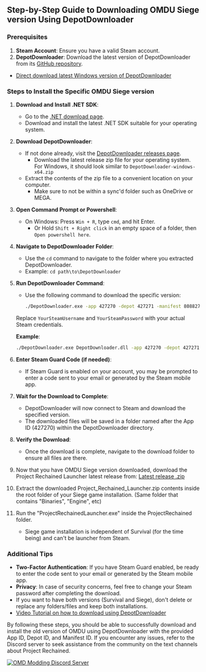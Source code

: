 ## Step-by-Step Guide to Downloading OMDU Siege version Using DepotDownloader

### Prerequisites

1. **Steam Account**: Ensure you have a valid Steam account.
2. **DepotDownloader**: Download the latest version of DepotDownloader from its [GitHub repository](https://github.com/SteamRE/DepotDownloader).
  - [Direct download latest Windows version of DepotDownloader](https://github.com/SteamRE/DepotDownloader/releases/download/latest/DepotDownloader-windows-x64.zip)

### Steps to Install the Specific OMDU Siege version

1. **Download and Install .NET SDK**:
    - Go to the [.NET download page](https://dotnet.microsoft.com/download/dotnet).
    - Download and install the latest .NET SDK suitable for your operating system.

2. **Download DepotDownloader**:
    - If not done already, visit the [DepotDownloader releases page](https://github.com/SteamRE/DepotDownloader/releases).
      - Download the latest release zip file for your operating system. For Windows, it should look similar to `DepotDownloader-windows-x64.zip`
    - Extract the contents of the zip file to a convenient location on your computer.
      - Make sure to not be within a sync'd folder such as OneDrive or MEGA.

3. **Open Command Prompt or Powershell**:
    - On Windows: Press `Win + R`, type `cmd`, and hit Enter.
        - Or Hold `Shift + Right click` in an empty space of a folder, then `Open powershell here`.

4. **Navigate to DepotDownloader Folder**:
    - Use the `cd` command to navigate to the folder where you extracted DepotDownloader.
    - Example: `cd path\to\DepotDownloader`

5. **Run DepotDownloader Command**:
    - Use the following command to download the specific version:
      ```sh
      ./DepotDownloader.exe -app 427270 -depot 427271 -manifest 808827202674972462 -username YourSteamUsername -password YourSteamPassword
      ```

    Replace `YourSteamUsername` and `YourSteamPassword` with your actual Steam credentials.

    **Example**:
    ```sh
    ./DepotDownloader.exe DepotDownloader.dll -app 427270 -depot 427271 -manifest 808827202674972462 -username yourusername -password yourpassword
    ```

6. **Enter Steam Guard Code (if needed)**:
    - If Steam Guard is enabled on your account, you may be prompted to enter a code sent to your email or generated by the Steam mobile app.

7. **Wait for the Download to Complete**:
    - DepotDownloader will now connect to Steam and download the specified version.
    - The downloaded files will be saved in a folder named after the App ID (427270) within the DepotDownloader directory.

8. **Verify the Download**:
    - Once the download is complete, navigate to the download folder to ensure all files are there.

9. Now that you have OMDU Siege version downloaded, download the Project Rechained Launcher latest release from: [Latest release .zip](https://github.com/TimeMaster18/Project-Rechained/releases/latest/download/Project_Rechained_Launcher.zip)

10. Extract the downloaded Project_Rechained_Launcher.zip contents inside the root folder of your Siege game installation. (Same folder that contains "Binaries", "Engine", etc)

11. Run the "ProjectRechainedLauncher.exe" inside the ProjectRechained folder. 
    - Siege game installation is independent of Survival (for the time being) and can't be launcher from Steam.

### Additional Tips

- **Two-Factor Authentication**: If you have Steam Guard enabled, be ready to enter the code sent to your email or generated by the Steam mobile app.
- **Privacy**: In case of security concerns, feel free to change your Steam password after completing the download.
- If you want to have both versions (Survival and Siege), don't delete or replace any folders/files and keep both installations. 
- [Video Tutorial on how to download using DepotDownloader](https://www.youtube.com/watch?v=nTnmCj5v024)

By following these steps, you should be able to successfully download and install the old version of OMDU using DepotDownloader with the provided App ID, Depot ID, and Manifest ID. If you encounter any issues, refer to the Discord server to seek assistance from the community on the text channels about Project Rechained.

[![OMD Modding Discord Server](https://img.shields.io/discord/583432386960818227?color=%237289da&logo=discord&logoColor=white&label=Join%20the%20Discord%20Server)](https://discord.gg/xkZskPXtwm)